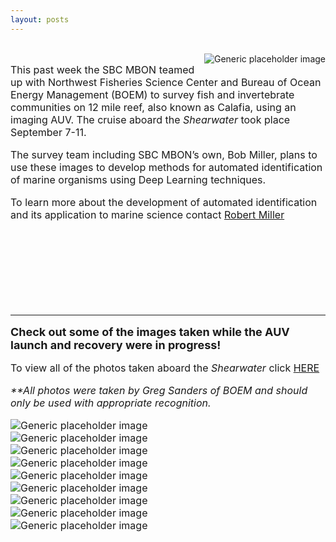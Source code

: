 ```yaml
---
layout: posts 
---
```

<div class="container-fluid" id="landing-content">
	<div class="col-lg-12">
	<br>
	<img class="featurette-image img-responsive center-block" src="{{site.url}}/img/news/shearwater4.jpg" alt="Generic placeholder image" style="float:right; PADDING-LEFT: 15px; PADDING-BOTTOM: 15px;">
<font size="3px"><p>This past week the SBC MBON teamed up with Northwest
Fisheries Science Center and Bureau of Ocean Energy Management (BOEM) to survey fish and invertebrate communities on 12 mile reef, also known as Calafia, using an imaging AUV. The cruise aboard the <em>Shearwater</em> took place September 7-11.</p> 

<p>The survey team including SBC MBON’s own, Bob Miller, plans to use these images to develop methods for automated identification of marine organisms using Deep Learning techniques.  </p>

<p style= "margin-bottom:150px">To learn more about the development of automated identification and its application to marine science contact <a href="mailto:miller@msi.ucsb.edu"> Robert Miller</a></p> 

<hr>

<p><font size="4px"><strong>Check out some of the images taken while the AUV launch and recovery were in progress!</strong></font></p> 

<p>To view all of the photos taken aboard the <em>Shearwater</em> click <a href="https://seelifeproductions.smugmug.com/UAV-Launch-and-Recovery/n-fGT8Rp/" target="_blank">HERE</a></p>

<p><em><font size="3px">**All photos were taken by Greg Sanders of BOEM and should only be used with appropriate recognition.</font></em></p>

<div class="col-lg-4">
<img class="featurette-image img-responsive center-block" src="{{site.url}}/img/news/shearwater1.jpg" alt="Generic placeholder image"></div>

<div class="col-lg-4">
<img class="featurette-image img-responsive center-block" src="{{site.url}}/img/news/shearwater8.jpg" alt="Generic placeholder image"></div>

<div class="col-lg-4">
<img class="featurette-image img-responsive center-block" src="{{site.url}}/img/news/shearwater3.jpg" alt="Generic placeholder image"></div>

<div class="col-lg-4">
<img class="featurette-image img-responsive center-block" src="{{site.url}}/img/news/shearwater5.jpg" alt="Generic placeholder image"></div>

<div class="col-lg-4">
<img class="featurette-image img-responsive center-block" src="{{site.url}}/img/news/shearwater11.jpg" alt="Generic placeholder image"></div>

<div class="col-lg-4">
<img class="featurette-image img-responsive center-block" src="{{site.url}}/img/news/shearwater9.jpg" alt="Generic placeholder image"></div>

<div class="col-lg-4">
<img class="featurette-image img-responsive center-block" src="{{site.url}}/img/news/shearwater7.jpg" alt="Generic placeholder image"></div>

<div class="col-lg-4">
<img class="featurette-image img-responsive center-block" src="{{site.url}}/img/news/shearwater2.jpg" alt="Generic placeholder image"></div>

<div class="col-lg-4">
<img class="featurette-image img-responsive center-block" src="{{site.url}}/img/news/shearwater6.jpg" alt="Generic placeholder image"></div>

